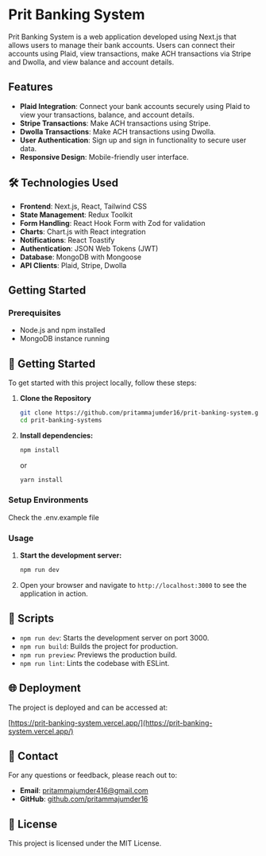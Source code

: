 # Prit Banking System

Prit Banking System is a web application developed using Next.js that allows users to manage their bank accounts. Users can connect their accounts using Plaid, view transactions, make ACH transactions via Stripe and Dwolla, and view balance and account details.

## Features

- **Plaid Integration**: Connect your bank accounts securely using Plaid to view your transactions, balance, and account details.
- **Stripe Transactions**: Make ACH transactions using Stripe.
- **Dwolla Transactions**: Make ACH transactions using Dwolla.
- **User Authentication**: Sign up and sign in functionality to secure user data.
- **Responsive Design**: Mobile-friendly user interface.

## 🛠️ Technologies Used

- **Frontend**: Next.js, React, Tailwind CSS
- **State Management**: Redux Toolkit
- **Form Handling**: React Hook Form with Zod for validation
- **Charts**: Chart.js with React integration
- **Notifications**: React Toastify
- **Authentication**: JSON Web Tokens (JWT)
- **Database**: MongoDB with Mongoose
- **API Clients**: Plaid, Stripe, Dwolla

## Getting Started

### Prerequisites

- Node.js and npm installed
- MongoDB instance running

## 🚀 Getting Started

To get started with this project locally, follow these steps:

1. **Clone the Repository**

   ```bash
   git clone https://github.com/pritammajumder16/prit-banking-system.git
   cd prit-banking-systems
   ```

2. **Install dependencies:**
   ```bash
   npm install
   ```
   or
   ```bash
   yarn install
   ```

### Setup Environments

Check the .env.example file

### Usage

1. **Start the development server:**

   ```bash
   npm run dev
   ```

2. Open your browser and navigate to `http://localhost:3000` to see the application in action.

## 📜 Scripts

- `npm run dev`: Starts the development server on port 3000.
- `npm run build`: Builds the project for production.
- `npm run preview`: Previews the production build.
- `npm run lint`: Lints the codebase with ESLint.

## 🌐 Deployment

The project is deployed and can be accessed at:

[https://prit-banking-system.vercel.app/](https://prit-banking-system.vercel.app/)

## 📧 Contact

For any questions or feedback, please reach out to:

- **Email**: [pritammajumder416@gmail.com](mailto:pritammajumder416@gmail.com)
- **GitHub**: [github.com/pritammajumder16](https://github.com/pritammajumder16)

## 📜 License

This project is licensed under the MIT License.
